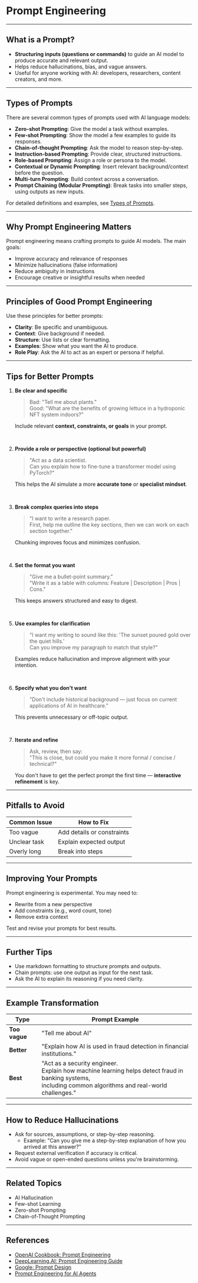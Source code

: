 # Prompt Engineering


---

## What is a Prompt?
- **Structuring inputs (questions or commands)** to guide an AI model to produce accurate and relevant output.
- Helps reduce hallucinations, bias, and vague answers.
- Useful for anyone working with AI: developers, researchers, content creators, and more.

---

## Types of Prompts
There are several common types of prompts used with AI language models:

- **Zero-shot Prompting**: Give the model a task without examples.
- **Few-shot Prompting**: Show the model a few examples to guide its responses.
- **Chain-of-thought Prompting**: Ask the model to reason step-by-step.
- **Instruction-based Prompting**: Provide clear, structured instructions.
- **Role-based Prompting**: Assign a role or persona to the model.
- **Contextual or Dynamic Prompting**: Insert relevant background/context before the question.
- **Multi-turn Prompting**: Build context across a conversation.
- **Prompt Chaining (Modular Prompting)**: Break tasks into smaller steps, using outputs as new inputs.

For detailed definitions and examples, see [Types of Prompts](types-of-prompts.md).

---

## Why Prompt Engineering Matters
Prompt engineering means crafting prompts to guide AI models. The main goals:

- Improve accuracy and relevance of responses
- Minimize hallucinations (false information)
- Reduce ambiguity in instructions
- Encourage creative or insightful results when needed

---

## Principles of Good Prompt Engineering
Use these principles for better prompts:

- **Clarity**: Be specific and unambiguous.
- **Context**: Give background if needed.
- **Structure**: Use lists or clear formatting.
- **Examples**: Show what you want the AI to produce.
- **Role Play**: Ask the AI to act as an expert or persona if helpful.

---

## Tips for Better Prompts

1. **Be clear and specific**  
   > Bad: "Tell me about plants."  
   > Good: "What are the benefits of growing lettuce in a hydroponic NFT system indoors?"

      Include relevant **context, constraints, or goals** in your prompt.
      
      <br/>


2. **Provide a role or perspective (optional but powerful)**  
   > "Act as a data scientist.  
   > Can you explain how to fine-tune a transformer model using PyTorch?"  

      This helps the AI simulate a more **accurate tone** or **specialist mindset**.

      <br/>

3. **Break complex queries into steps**  
   > "I want to write a research paper.  
   > First, help me outline the key sections, then we can work on each section together."  

      Chunking improves focus and minimizes confusion.

      <br/>

4. **Set the format you want**  
   > "Give me a bullet-point summary."  
   > "Write it as a table with columns: Feature | Description | Pros | Cons."  

      This keeps answers structured and easy to digest.

      <br/>

5. **Use examples for clarification**  
   > "I want my writing to sound like this: 'The sunset poured gold over the quiet hills.'  
   > Can you improve my paragraph to match that style?"  

      Examples reduce hallucination and improve alignment with your intention.

      <br/>

6. **Specify what you don't want**  
   > "Don't include historical background — just focus on current applications of AI in healthcare."  

      This prevents unnecessary or off-topic output.

      <br/>

7. **Iterate and refine**  
   > Ask, review, then say:  
   > "This is close, but could you make it more formal / concise / technical?"  

      You don't have to get the perfect prompt the first time — **interactive refinement** is key.

---

## Pitfalls to Avoid

| Common Issue    | How to Fix                 |
|-----------------|---------------------------|
| Too vague       | Add details or constraints |
| Unclear task    | Explain expected output    |
| Overly long     | Break into steps           |

---

## Improving Your Prompts
Prompt engineering is experimental. You may need to:

- Rewrite from a new perspective
- Add constraints (e.g., word count, tone)
- Remove extra context

Test and revise your prompts for best results.

---

## Further Tips
- Use markdown formatting to structure prompts and outputs.
- Chain prompts: use one output as input for the next task.
- Ask the AI to explain its reasoning if you need clarity.

---

## Example Transformation

| Type           | Prompt Example |
| -------------- | -------------- |
| **Too vague** | "Tell me about AI" |
| **Better**    | "Explain how AI is used in fraud detection in financial institutions." |
| **Best**      | "Act as a security engineer.<br>Explain how machine learning helps detect fraud in banking systems,<br>including common algorithms and real-world challenges." |

---

## How to Reduce Hallucinations

- Ask for sources, assumptions, or step-by-step reasoning.
  - Example: "Can you give me a step-by-step explanation of how you arrived at this answer?"
- Request external verification if accuracy is critical.
- Avoid vague or open-ended questions unless you're brainstorming.

---

## Related Topics
- AI Hallucination
- Few-shot Learning
- Zero-shot Prompting
- Chain-of-Thought Prompting

---

## References

- [OpenAI Cookbook: Prompt Engineering](https://github.com/openai/openai-cookbook/blob/main/techniques_to_improve_reliability.md)
- [DeepLearning.AI: Prompt Engineering Guide](https://www.deeplearning.ai/short-courses/chatgpt-prompt-engineering-for-developers/)
- [Google: Prompt Design](https://cloud.google.com/vertex-ai/docs/generative-ai/learn/prompt-design)
- [Prompt Engineering for AI Agents](https://www.oreilly.com/library/view/prompt-engineering-for/9781098153427/ch01.html)